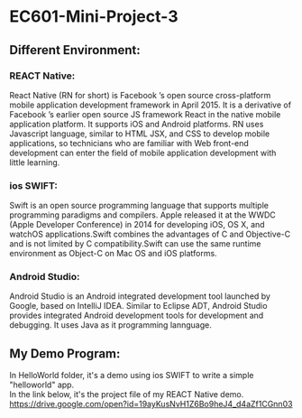 # EC601-Mini-Project-3
## Different Environment:
### REACT Native:
React Native (RN for short) is Facebook ’s open source cross-platform mobile application development framework in April 2015. It is a derivative of Facebook ’s earlier open source JS framework React in the native mobile application platform. It supports iOS and Android platforms. RN uses Javascript language, similar to HTML JSX, and CSS to develop mobile applications, so technicians who are familiar with Web front-end development can enter the field of mobile application development with little learning.
### ios SWIFT:
Swift is an open source programming language that supports multiple programming paradigms and compilers. Apple released it at the WWDC (Apple Developer Conference) in 2014 for developing iOS, OS X, and watchOS applications.Swift combines the advantages of C and Objective-C and is not limited by C compatibility.Swift can use the same runtime environment as Object-C on Mac OS and iOS platforms.
### Android Studio:
Android Studio is an Android integrated development tool launched by Google, based on IntelliJ IDEA. Similar to Eclipse ADT, Android Studio provides integrated Android development tools for development and debugging. It uses Java as it programming lannguage. 

## My Demo Program:
In HelloWorld folder, it's a demo using ios SWIFT to write a simple "helloworld" app.</br>
In the link below, it's the project file of my REACT Native demo.</br>
https://drive.google.com/open?id=19ayKusNvH1Z6Bo9heJ4_d4aZf1CGnn03

